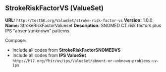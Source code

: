 

## StrokeRiskFactorVS (ValueSet)

**URL:** `http://testSK.org/ValueSet/stroke-risk-factor-vs`
**Version:** 1.0.0
**Name:** StrokeRiskFactorValueset
**Description:** SNOMED CT risk factors plus IPS “absent/unknown” patterns.

Compose:
- Include all codes from **StrokeRiskFactorSNOMEDVS**
- Include all codes from **IPS ValueSet** `http://hl7.org/fhir/uv/ips/ValueSet/absent-or-unknown-problems-uv-ips`
